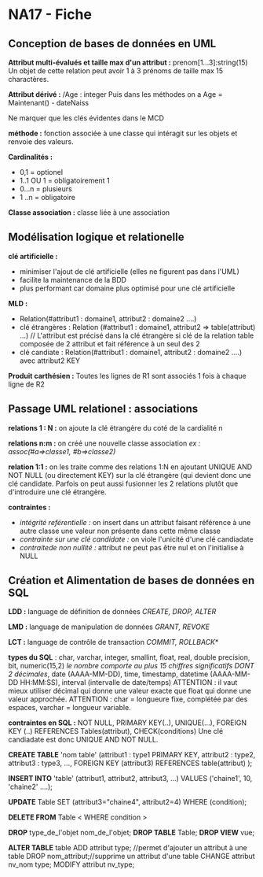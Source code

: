 

# NA17 - Fiche


## Conception de bases de données en UML


**Attribut multi-évalués et taille max d'un attribut :** prenom[1...3]:string(15)
Un objet de cette relation peut avoir 1 à 3 prénoms de taille max 15 charactères.

**Attribut dérivé :** /Age : integer
Puis dans les méthodes on a Age = Maintenant() - dateNaiss

Ne marquer que les clés évidentes dans le MCD

**méthode :** fonction associée à une classe qui intéragit sur les objets et renvoie des valeurs. 

**Cardinalités :**
- 0,1 = optionel
- 1..1 OU 1 = obligatoirement 1
- 0...n = plusieurs
- 1 ..n = obligatoire

**Classe association :** classe liée à une association 

## Modélisation logique et relationelle

**clé artificielle :**
- minimiser l'ajout de clé artificielle (elles ne figurent pas dans l'UML)
- facilite la maintenance de la BDD
- plus performant car domaine plus optimisé pour une clé artificielle


**MLD :**
- Relation(#attribut1 : domaine1, attribut2 : domaine2 ....)
- clé étrangères : Relation (#attribut1 : domaine1, attribut2 => table(attribut) ...) // L'attribut est précisé dans la clé étrangère si clé de la relation table composée de 2 attribut et fait référence à un seul des 2
- clé candiate : Relation(#attribut1 : domaine1, attribut2 : domaine2 ....) avec attribut2 KEY

**Produit carthésien :** Toutes les lignes de R1 sont associés 1 fois à chaque ligne de R2


## Passage UML relationel : associations

**relations 1 : N :** on ajoute la clé étrangère du coté de la cardialité n

**relations n:m :** on créé une nouvelle classe association 
*ex : assoc(#a=>classe1, #b=>classe2)*

**relation 1:1 :** on les traite comme des relations 1:N en ajoutant UNIQUE AND NOT NULL (ou directement KEY) sur la clé étrangère (qui devient donc une clé candidate. 
Parfois on peut aussi fusionner les 2 relations plutôt que d'introduire une clé étrangère.

**contraintes :**
- *intégrité reférentielle :* on insert dans un attribut faisant référence à une autre classe une valeur non présente dans cette même classe
- *contrainte sur une clé candidate :* on viole l'unicité d'une clé candiadate
- *contraitede non nullité :* attribut ne peut pas être nul et on l'initialise à NULL

## Création et Alimentation de bases de données en SQL

**LDD :** language de définition de données
*CREATE, DROP, ALTER*

**LMD :** language de manipulation de données 
*GRANT, REVOKE*

**LCT :** language de contrôle de transaction
*COMMIT, ROLLBACK**

**types du SQL** : char, varchar, integer, smallint, float, real, double precision, bit, numeric(15,2) *le nombre comporte au plus 15 chiffres significatifs DONT 2 décimales*, date (AAAA-MM-DD), time, timestamp, datetime (AAAA-MM-DD HH:MM:SS), interval (intervalle de date/temps)
ATTENTION : il vaut mieux utiliser décimal qui donne une valeur exacte que float qui donne une valeur approchée. 
ATTENTION : char = longueure fixe, complétée par des espaces, varchar = longueur variable.

**contraintes en SQL :** NOT NULL, PRIMARY KEY(..), UNIQUE(...), FOREIGN KEY (..) REFERENCES Tables(attribut), CHECK(conditions)
Une clé candiadate est donc UNIQUE AND NOT NULL.

**CREATE TABLE** 'nom table' (attribut1 : type1 PRIMARY KEY, attribut2 : type2, attribut3 : type3, ..., FOREIGN KEY (attribut3) REFERENCES table(attribut) );

**INSERT INTO** 'table' (attribut1, attribut2, attribut3, ...) VALUES ('chaine1', 10, 'chaine2' ....); 

**UPDATE** Table SET (attribut3="chaine4", attribut2=4) WHERE (condition);

**DELETE FROM** Table < WHERE condition >

**DROP**  type_de_l'objet  nom_de_l'objet;
**DROP TABLE** Table;
**DROP VIEW** vue;


**ALTER TABLE** table ADD attribut type; //permet d'ajouter un attribut à une table
			DROP nom_attribut;//supprime un attribut d'une table
			CHANGE attribut nv_nom type;
			MODIFY attribut nv_type;
